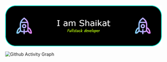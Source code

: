 ![Header](./cover.png)


![Github Activity Graph](https://activity-graph.herokuapp.com/graph?username=asm-shaikat&theme=xcode)
